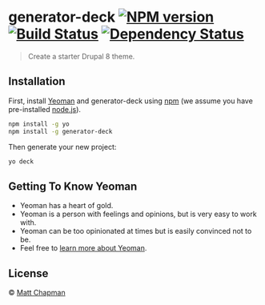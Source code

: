 # generator-deck [![NPM version][npm-image]][npm-url] [![Build Status][travis-image]][travis-url] [![Dependency Status][daviddm-image]][daviddm-url]
> Create a starter Drupal 8 theme.

## Installation

First, install [Yeoman](http://yeoman.io) and generator-deck using [npm](https://www.npmjs.com/) (we assume you have pre-installed [node.js](https://nodejs.org/)).

```bash
npm install -g yo
npm install -g generator-deck
```

Then generate your new project:

```bash
yo deck
```

## Getting To Know Yeoman

 * Yeoman has a heart of gold.
 * Yeoman is a person with feelings and opinions, but is very easy to work with.
 * Yeoman can be too opinionated at times but is easily convinced not to be.
 * Feel free to [learn more about Yeoman](http://yeoman.io/).

## License

 © [Matt Chapman](https://inviqa.com)


[npm-image]: https://badge.fury.io/js/generator-deck.svg
[npm-url]: https://npmjs.org/package/generator-deck
[travis-image]: https://travis-ci.org/inviqa/generator-deck.svg?branch=master
[travis-url]: https://travis-ci.org/inviqa/generator-deck
[daviddm-image]: https://david-dm.org/inviqa/generator-deck.svg?theme=shields.io
[daviddm-url]: https://david-dm.org/inviqa/generator-deck
